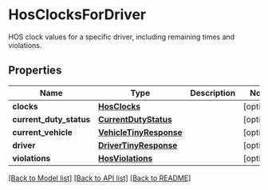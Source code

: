 # HosClocksForDriver

HOS clock values for a specific driver, including remaining times and violations.
## Properties
Name | Type | Description | Notes
------------ | ------------- | ------------- | -------------
**clocks** | [**HosClocks**](HosClocks.md) |  | [optional] 
**current_duty_status** | [**CurrentDutyStatus**](CurrentDutyStatus.md) |  | [optional] 
**current_vehicle** | [**VehicleTinyResponse**](VehicleTinyResponse.md) |  | [optional] 
**driver** | [**DriverTinyResponse**](DriverTinyResponse.md) |  | [optional] 
**violations** | [**HosViolations**](HosViolations.md) |  | [optional] 

[[Back to Model list]](../README.md#documentation-for-models) [[Back to API list]](../README.md#documentation-for-api-endpoints) [[Back to README]](../README.md)


